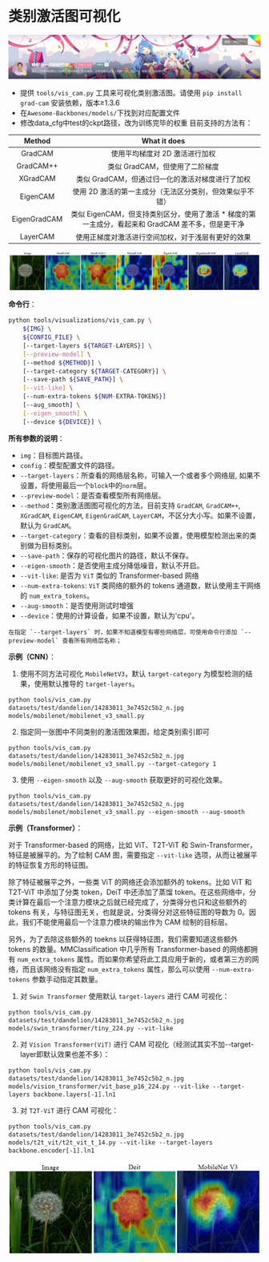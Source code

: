 类别激活图可视化
===========================

[![BILIBILI](https://raw.githubusercontent.com/Fafa-DL/readme-data/main/Bilibili.png)](https://space.bilibili.com/46880349)

- 提供 `tools/vis_cam.py` 工具来可视化类别激活图。请使用 `pip install grad-cam` 安装依赖，版本≥1.3.6
- 在`Awesome-Backbones/models/`下找到对应配置文件
- 修改data_cfg中test的ckpt路径，改为训练完毕的权重
目前支持的方法有：

| Method     | What it does |
|:----------:|:------------:|
| GradCAM    | 使用平均梯度对 2D 激活进行加权 |
| GradCAM++  | 类似 GradCAM，但使用了二阶梯度 |
| XGradCAM   | 类似 GradCAM，但通过归一化的激活对梯度进行了加权 |
| EigenCAM   | 使用 2D 激活的第一主成分（无法区分类别，但效果似乎不错）|
| EigenGradCAM  | 类似 EigenCAM，但支持类别区分，使用了激活 \* 梯度的第一主成分，看起来和 GradCAM 差不多，但是更干净 |
| LayerCAM  | 使用正梯度对激活进行空间加权，对于浅层有更好的效果 |

![CAM02](https://raw.githubusercontent.com/Fafa-DL/readme-data/main/backbones/cam02.png)

**命令行**：

```bash
python tools/visualizations/vis_cam.py \
    ${IMG} \
    ${CONFIG_FILE} \
    [--target-layers ${TARGET-LAYERS}] \
    [--preview-model] \
    [--method ${METHOD}] \
    [--target-category ${TARGET-CATEGORY}] \
    [--save-path ${SAVE_PATH}] \
    [--vit-like] \
    [--num-extra-tokens ${NUM-EXTRA-TOKENS}]
    [--aug_smooth] \
    [--eigen_smooth] \
    [--device ${DEVICE}] \
```

**所有参数的说明**：

- `img`：目标图片路径。
- `config`：模型配置文件的路径。
- `--target-layers`：所查看的网络层名称，可输入一个或者多个网络层, 如果不设置，将使用最后一个`block`中的`norm`层。
- `--preview-model`：是否查看模型所有网络层。
- `--method`：类别激活图图可视化的方法，目前支持 `GradCAM`, `GradCAM++`, `XGradCAM`, `EigenCAM`, `EigenGradCAM`, `LayerCAM`，不区分大小写。如果不设置，默认为 `GradCAM`。
- `--target-category`：查看的目标类别，如果不设置，使用模型检测出来的类别做为目标类别。
- `--save-path`：保存的可视化图片的路径，默认不保存。
- `--eigen-smooth`：是否使用主成分降低噪音，默认不开启。
- `--vit-like`: 是否为 `ViT` 类似的 Transformer-based 网络
- `--num-extra-tokens`: `ViT` 类网络的额外的 tokens 通道数，默认使用主干网络的 `num_extra_tokens`。
- `--aug-smooth`：是否使用测试时增强
- `--device`：使用的计算设备，如果不设置，默认为'cpu'。

```{note}
在指定 `--target-layers` 时，如果不知道模型有哪些网络层，可使用命令行添加 `--preview-model` 查看所有网络层名称；
```
**示例（CNN）**：
1. 使用不同方法可视化 `MobileNetV3`，默认 `target-category` 为模型检测的结果，使用默认推导的 `target-layers`。
```
python tools/vis_cam.py datasets/test/dandelion/14283011_3e7452c5b2_n.jpg models/mobilenet/mobilenet_v3_small.py
```
2. 指定同一张图中不同类别的激活图效果图，给定类别索引即可
```
python tools/vis_cam.py datasets/test/dandelion/14283011_3e7452c5b2_n.jpg models/mobilenet/mobilenet_v3_small.py --target-category 1
```
3. 使用 `--eigen-smooth` 以及 `--aug-smooth` 获取更好的可视化效果。
```
python tools/vis_cam.py datasets/test/dandelion/14283011_3e7452c5b2_n.jpg models/mobilenet/mobilenet_v3_small.py --eigen-smooth --aug-smooth
```
**示例（Transformer）**：

对于 Transformer-based 的网络，比如 ViT、T2T-ViT 和 Swin-Transformer，特征是被展平的。为了绘制 CAM 图，需要指定 `--vit-like` 选项，从而让被展平的特征恢复方形的特征图。

除了特征被展平之外，一些类 ViT 的网络还会添加额外的 tokens。比如 ViT 和 T2T-ViT 中添加了分类 token，DeiT 中还添加了蒸馏 token。在这些网络中，分类计算在最后一个注意力模块之后就已经完成了，分类得分也只和这些额外的 tokens 有关，与特征图无关，也就是说，分类得分对这些特征图的导数为 0。因此，我们不能使用最后一个注意力模块的输出作为 CAM 绘制的目标层。

另外，为了去除这些额外的 toekns 以获得特征图，我们需要知道这些额外 tokens 的数量。MMClassification 中几乎所有 Transformer-based 的网络都拥有 `num_extra_tokens` 属性。而如果你希望将此工具应用于新的，或者第三方的网络，而且该网络没有指定 `num_extra_tokens` 属性，那么可以使用 `--num-extra-tokens` 参数手动指定其数量。
1. 对 `Swin Transformer` 使用默认 `target-layers` 进行 CAM 可视化：
```
python tools/vis_cam.py datasets/test/dandelion/14283011_3e7452c5b2_n.jpg models/swin_transformer/tiny_224.py --vit-like
```
2. 对 `Vision Transformer(ViT)` 进行 CAM 可视化（经测试其实不加--target-layer即默认效果也差不多）：
```
python tools/vis_cam.py datasets/test/dandelion/14283011_3e7452c5b2_n.jpg models/vision_transformer/vit_base_p16_224.py --vit-like --target-layers backbone.layers[-1].ln1
```
3. 对 `T2T-ViT` 进行 CAM 可视化：
```
python tools/vis_cam.py datasets/test/dandelion/14283011_3e7452c5b2_n.jpg models/t2t_vit/t2t_vit_t_14.py --vit-like --target-layers backbone.encoder[-1].ln1
```

![CAM01](https://raw.githubusercontent.com/Fafa-DL/readme-data/main/backbones/cam01.jpg)